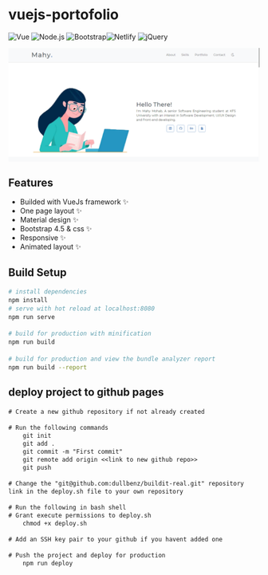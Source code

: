 # vuejs-portofolio

![Vue](https://img.shields.io/badge/Vue.js-35495E?style=for-the-badge&logo=vue.js&logoColor=4FC08D) ![Node.js](https://img.shields.io/badge/Node.js-43853D?style=for-the-badge&logo=node.js&logoColor=white) ![Bootstrap](https://img.shields.io/badge/Bootstrap-563D7C?style=for-the-badge&logo=bootstrap&logoColor=white)![Netlify](https://img.shields.io/badge/Netlify-00C7B7?style=for-the-badge&logo=netlify&logoColor=white) ![jQuery](https://img.shields.io/badge/jQuery-0769AD?style=for-the-badge&logo=jquery&logoColor=white)

<img align="center" src="src\assets\Screenshot.png" alt="portfolio-vuejs preview"></img>

## Features

- Builded with VueJs framework ✨
- One page layout ✨
- Material design ✨
- Bootstrap 4.5 & css ✨
- Responsive ✨
- Animated layout ✨

## Build Setup

``` bash
# install dependencies
npm install
# serve with hot reload at localhost:8080
npm run serve

# build for production with minification
npm run build

# build for production and view the bundle analyzer report
npm run build --report

```
## deploy project to github pages

```
# Create a new github repository if not already created

# Run the following commands
    git init
    git add .
    git commit -m "First commit"
    git remote add origin <<link to new github repo>>
    git push

# Change the "git@github.com:dullbenz/buildit-real.git" repository link in the deploy.sh file to your own repository

# Run the following in bash shell
# Grant execute permissions to deploy.sh
    chmod +x deploy.sh

# Add an SSH key pair to your github if you havent added one

# Push the project and deploy for production
    npm run deploy
```
